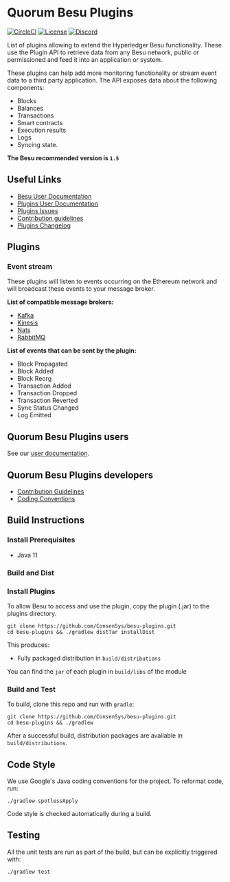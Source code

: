 # Quorum Besu Plugins

[![CircleCI](https://circleci.com/gh/ConsenSys/besu-plugins/tree/master.svg?style=svg)](https://circleci.com/gh/ConsenSys/besu-plugins/tree/master)
[![License](https://img.shields.io/badge/License-Apache%202.0-blue.svg)](https://github.com/ConsenSys/besu-plugins/blob/master/LICENSE)
[![Discord](https://img.shields.io/badge/Chat-on%20Discord-blue)](https://discord.com/invite/TCtK3YM)

List of plugins allowing to extend the Hyperledger Besu functionality. These use the Plugin API to retrieve data from any Besu network, public or permissioned and feed it into an application or system.

These plugins can help add more monitoring functionality or stream event data to a third party application. The API exposes data about the following components:

- Blocks
- Balances
- Transactions
- Smart contracts
- Execution results
- Logs
- Syncing state.

**The Besu recommended version is `1.5`**

## Useful Links

* [Besu User Documentation](https://besu.hyperledger.org)
* [Plugins User Documentation](https://consensys.net/quorum/docs/plugins)
* [Plugins Issues](https://github.com/ConsenSys/besu-plugins/issues)
* [Contribution guidelines](CONTRIBUTING.md)
* [Plugins Changelog](CHANGELOG.md)

## Plugins 

 ### Event stream 
 
These plugins will listen to events occurring on the Ethereum network and will broadcast these events to your message broker.

**List of compatible message brokers:**
- [Kafka](https://github.com/ConsenSys/besu-plugins/tree/master/event-stream/kafka)
- [Kinesis](https://github.com/ConsenSys/besu-plugins/tree/master/event-stream/kinesis)
- [Nats](https://github.com/ConsenSys/besu-plugins/tree/master/event-stream/nats)
- [RabbitMQ](https://github.com/ConsenSys/besu-plugins/tree/master/event-stream/rabbitmq)

**List of events that can be sent by the plugin:**
- Block Propagated
- Block Added
- Block Reorg
- Transaction Added
- Transaction Dropped
- Transaction Reverted
- Sync Status Changed
- Log Emitted

## Quorum Besu Plugins users 

See our [user documentation](https://consensys.net/quorum/docs/plugins). 

## Quorum Besu Plugins developers 

* [Contribution Guidelines](CONTRIBUTING.md)
* [Coding Conventions](https://github.com/hyperledger/besu/blob/master/CODING-CONVENTIONS.md)

## Build Instructions

### Install Prerequisites

* Java 11

### Build and Dist

### Install Plugins

To allow Besu to access and use the plugin, copy the plugin (.jar) to the plugins directory.

```shell script
git clone https://github.com/ConsenSys/besu-plugins.git
cd besu-plugins && ./gradlew distTar installDist
```

This produces:
- Fully packaged distribution in `build/distributions` 


You can find the `jar` of each plugin in `build/libs` of the module 


### Build and Test

To build, clone this repo and run with `gradle`:

```shell script
git clone https://github.com/ConsenSys/besu-plugins.git
cd besu-plugins && ./gradlew
```

After a successful build, distribution packages are available in `build/distributions`.

## Code Style

We use Google's Java coding conventions for the project. To reformat code, run: 

```shell script 
./gradlew spotlessApply
```

Code style is checked automatically during a build.

## Testing

All the unit tests are run as part of the build, but can be explicitly triggered with:

```shell script 
./gradlew test
```

